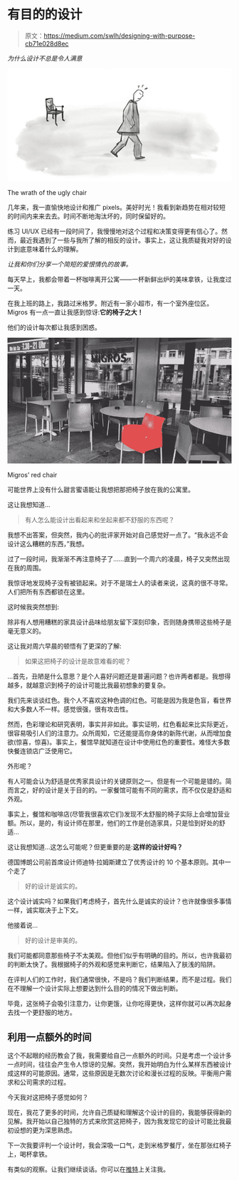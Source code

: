 # 有目的的设计

> 原文：<https://medium.com/swlh/designing-with-purpose-cb71e028d8ec>

*为什么设计不总是令人满意*

![](img/2ccb20e354ce4c152a5d8c46bf65cf44.png)

The wrath of the ugly chair

几年来，我一直愉快地设计和推广 pixels。美好时光！我看到新趋势在相对较短的时间内来来去去。时间不断地淘汰坏的，同时保留好的。

练习 UI/UX 已经有一段时间了，我慢慢地对这个过程和决策变得更有信心了。然而，最近我遇到了一些与我所了解的相反的设计。事实上，这让我质疑我对好的设计到底意味着什么的理解。

*让我和你们分享一个简短的爱恨情仇的故事。*

每天早上，我都会带着一杯咖啡离开公寓——一杯新鲜出炉的美味拿铁，让我度过一天。

在我上班的路上，我路过米格罗。附近有一家小超市，有一个室外座位区。Migros 有一点一直让我感到惊讶:**它的椅子之大！**

他们的设计每次都让我感到困惑。

![](img/3b08d5dca1a7e2dea4e5ab2008de857b.png)

Migros’ red chair

可能世界上没有什么甜言蜜语能让我想把那把椅子放在我的公寓里。

这让我想知道…

> 有人怎么能设计出看起来和坐起来都不舒服的东西呢？

我想不出答案，但突然，我内心的批评家开始对自己感觉好一点了。“我永远不会设计这么糟糕的东西，”我想。

过了一段时间，我渐渐不再注意椅子了……直到一个周六的凌晨，椅子又突然出现在我的周围。

我惊讶地发现椅子没有被锁起来。对于不是瑞士人的读者来说，这真的很不寻常。人们把所有东西都锁在这里。

这时候我突然想到:

除非有人想用糟糕的家具设计品味给朋友留下深刻印象，否则随身携带这些椅子是毫无意义的。

这让我对周六早晨的顿悟有了更深的了解:

> 如果这把椅子的设计是故意难看的呢？

…首先，丑陋是什么意思？是个人喜好问题还是普遍问题？也许两者都是。我想得越多，就越意识到椅子的设计可能比我最初想象的要复杂。

我们先来谈谈红色。我个人不喜欢这种色调的红色。可能是因为我是色盲，看世界和大多数人不一样。感觉很强，很有攻击性。

然而，色彩理论和研究表明，事实并非如此。事实证明，红色看起来比实际更近，很容易吸引人们的注意力。众所周知，它还能提高你身体的新陈代谢，从而增加食欲(惊喜，惊喜)。事实上，餐馆早就知道在设计中使用红色的重要性。难怪大多数快餐连锁店广泛使用它。

外形呢？

有人可能会认为舒适是优秀家具设计的关键原则之一。但是有一个可能是错的。简而言之，好的设计是关于目的的。一家餐馆可能有不同的需求，而不仅仅是舒适和外观。

事实上，餐馆和咖啡店(尽管我很喜欢它们)发现不太舒服的椅子实际上会增加营业额。所以，是的，有设计师在那里，他们的工作是创造家具，只是恰到好处的舒适…

这让我想知道…这怎么可能呢？但更重要的是:**这样的设计好吗？**

德国博朗公司前首席设计师迪特·拉姆斯建立了优秀设计的 10 个基本原则。其中一个走了

> 好的设计是诚实的。

这个设计诚实吗？如果我们考虑椅子，首先什么是诚实的设计？也许就像很多事情一样，诚实取决于上下文。

他接着说…

> 好的设计是审美的。

我们可能都同意那些椅子不太美观。但他们似乎有明确的目的。所以，也许我最初的判断太快了。我根据椅子的外观和感觉来判断它，结果陷入了肤浅的陷阱。

在评判人们的工作时，我们通常很快，不是吗？我们判断结果，而不是过程。我们在不理解一个设计实际上想要达到什么目的的情况下做出判断。

毕竟，这张椅子会吸引注意力，让你更饿，让你吃得更快，这样你就可以再次起身去找一个更舒服的地方。

## 利用一点额外的时间

这个不起眼的经历教会了我，我需要给自己一点额外的时间。只是考虑一个设计多一点时间，往往会产生令人惊讶的见解。突然，我开始明白为什么某样东西被设计成这样的可能原因。通常，这些原因是无数次讨论和漫长过程的反映。平衡用户需求和公司需求的过程。

今天我对这把椅子感觉如何？

现在，我花了更多的时间，允许自己质疑和理解这个设计的目的，我能够获得新的见解。我开始以自己独特的方式来欣赏这把椅子，因为我发现它的设计可能比我最初设想的更为深思熟虑。

下一次我要评判一个设计时，我会深吸一口气，走到米格罗餐厅，坐在那张红椅子上，喝杯拿铁。

有类似的观察。让我们继续谈话。你可以在[推特](https://twitter.com/azumbrunnen_)上关注我。